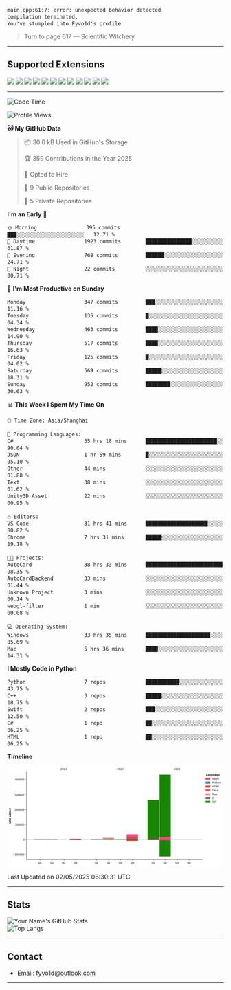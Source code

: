 ```
main.cpp:61:7: error: unexpected behavior detected
compilation terminated.
You've stumpled into Fyvo1d's profile
```

> Turn to page 617 — Scientific Witchery

---

## Supported Extensions

<p align="left">
  <img src="https://cdn.jsdelivr.net/gh/devicons/devicon/icons/cplusplus/cplusplus-original.svg" height="40" />
  <img src="https://cdn.jsdelivr.net/gh/devicons/devicon/icons/csharp/csharp-original.svg" height="40" />
  <img src="https://cdn.jsdelivr.net/gh/devicons/devicon/icons/python/python-original.svg" height="40" />
  <img src="https://cdn.jsdelivr.net/gh/devicons/devicon/icons/swift/swift-original.svg" height="40" />
  <img src="https://cdn.jsdelivr.net/gh/devicons/devicon/icons/git/git-original.svg" height="40" />
  <img src="https://cdn.jsdelivr.net/gh/devicons/devicon/icons/vscode/vscode-original.svg" height="40" />
  <img src="https://www.vulkan.org/user/themes/vulkan/images/logo/vulkan-logo.svg" height="40" />
  <img src="https://cdn.jsdelivr.net/gh/devicons/devicon/icons/opengl/opengl-original.svg" height="40" />
  <img src="https://cdn.jsdelivr.net/gh/devicons/devicon/icons/pytorch/pytorch-original.svg" height="40" />
  <img src="https://cdn.jsdelivr.net/gh/devicons/devicon/icons/unity/unity-original.svg" height="40" />
  <img src="https://cdn.jsdelivr.net/gh/devicons/devicon/icons/unrealengine/unrealengine-original.svg" height="40" />
  <img src="https://cdn.jsdelivr.net/gh/devicons/devicon/icons/cmake/cmake-original.svg" height="40" />
</p>


---

<!--START_SECTION:waka-->
![Code Time](http://img.shields.io/badge/Code%20Time-108%20hrs%2050%20mins-blue)

![Profile Views](http://img.shields.io/badge/Profile%20Views-3-blue)

**🐱 My GitHub Data** 

> 📦 30.0 kB Used in GitHub's Storage 
 > 
> 🏆 359 Contributions in the Year 2025
 > 
> 💼 Opted to Hire
 > 
> 📜 9 Public Repositories 
 > 
> 🔑 5 Private Repositories 
 > 
**I'm an Early 🐤** 

```text
🌞 Morning                395 commits         ███░░░░░░░░░░░░░░░░░░░░░░   12.71 % 
🌆 Daytime                1923 commits        ███████████████░░░░░░░░░░   61.87 % 
🌃 Evening                768 commits         ██████░░░░░░░░░░░░░░░░░░░   24.71 % 
🌙 Night                  22 commits          ░░░░░░░░░░░░░░░░░░░░░░░░░   00.71 % 
```
📅 **I'm Most Productive on Sunday** 

```text
Monday                   347 commits         ███░░░░░░░░░░░░░░░░░░░░░░   11.16 % 
Tuesday                  135 commits         █░░░░░░░░░░░░░░░░░░░░░░░░   04.34 % 
Wednesday                463 commits         ████░░░░░░░░░░░░░░░░░░░░░   14.90 % 
Thursday                 517 commits         ████░░░░░░░░░░░░░░░░░░░░░   16.63 % 
Friday                   125 commits         █░░░░░░░░░░░░░░░░░░░░░░░░   04.02 % 
Saturday                 569 commits         █████░░░░░░░░░░░░░░░░░░░░   18.31 % 
Sunday                   952 commits         ████████░░░░░░░░░░░░░░░░░   30.63 % 
```


📊 **This Week I Spent My Time On** 

```text
🕑︎ Time Zone: Asia/Shanghai

💬 Programming Languages: 
C#                       35 hrs 18 mins      ███████████████████████░░   90.04 % 
JSON                     1 hr 59 mins        █░░░░░░░░░░░░░░░░░░░░░░░░   05.10 % 
Other                    44 mins             ░░░░░░░░░░░░░░░░░░░░░░░░░   01.88 % 
Text                     38 mins             ░░░░░░░░░░░░░░░░░░░░░░░░░   01.62 % 
Unity3D Asset            22 mins             ░░░░░░░░░░░░░░░░░░░░░░░░░   00.95 % 

🔥 Editors: 
VS Code                  31 hrs 41 mins      ████████████████████░░░░░   80.82 % 
Chrome                   7 hrs 31 mins       █████░░░░░░░░░░░░░░░░░░░░   19.18 % 

🐱‍💻 Projects: 
AutoCard                 38 hrs 33 mins      █████████████████████████   98.35 % 
AutoCardBackend          33 mins             ░░░░░░░░░░░░░░░░░░░░░░░░░   01.44 % 
Unknown Project          3 mins              ░░░░░░░░░░░░░░░░░░░░░░░░░   00.14 % 
webgl-filter             1 min               ░░░░░░░░░░░░░░░░░░░░░░░░░   00.08 % 

💻 Operating System: 
Windows                  33 hrs 35 mins      █████████████████████░░░░   85.69 % 
Mac                      5 hrs 36 mins       ████░░░░░░░░░░░░░░░░░░░░░   14.31 % 
```

**I Mostly Code in Python** 

```text
Python                   7 repos             ███████████░░░░░░░░░░░░░░   43.75 % 
C++                      3 repos             █████░░░░░░░░░░░░░░░░░░░░   18.75 % 
Swift                    2 repos             ███░░░░░░░░░░░░░░░░░░░░░░   12.50 % 
C#                       1 repo              ██░░░░░░░░░░░░░░░░░░░░░░░   06.25 % 
HTML                     1 repo              ██░░░░░░░░░░░░░░░░░░░░░░░   06.25 % 
```



**Timeline**

![Lines of Code chart](https://raw.githubusercontent.com/FyVoid/FyVoid/main/assets/bar_graph.png)


 Last Updated on 02/05/2025 06:30:31 UTC
<!--END_SECTION:waka-->

---

## Stats

![Your Name's GitHub Stats](https://github-readme-stats.vercel.app/api?username=fyvoid&show_icons=true&theme=tokyonight)  
![Top Langs](https://github-readme-stats.vercel.app/api/top-langs/?username=fyvoid&layout=compact&theme=tokyonight)

---

## Contact

- Email: [fyvo1d@outlook.com](fyvo1d@outlook.com)  

---
